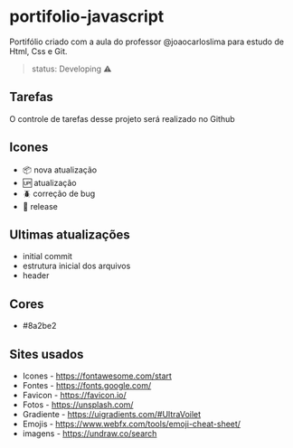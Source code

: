 # portifolio-javascript

Portifólio criado com a aula do professor @joaocarloslima para estudo de Html, Css e Git.

> status: Developing ⚠️

## Tarefas

O controle de tarefas desse projeto será realizado no Github

## Icones

- :package: nova atualização
- :up: atualização
- :beetle: correção de bug
- :checkered_flag: release

## Ultimas atualizações

* initial commit
* estrutura inicial dos arquivos
* header

## Cores

+ #8a2be2

## Sites usados

* Icones - https://fontawesome.com/start
* Fontes - https://fonts.google.com/
* Favicon - https://favicon.io/
* Fotos - https://unsplash.com/
* Gradiente - https://uigradients.com/#UltraVoilet
* Emojis - https://www.webfx.com/tools/emoji-cheat-sheet/
* imagens - https://undraw.co/search
